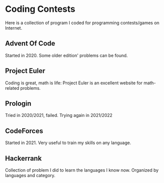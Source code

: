 # Coding Contests

Here is a collection of program I coded for programming contests/games on Internet.

## Advent Of Code

Started in 2020. Some older edition' problems can be found.

## Project Euler

Coding is great, math is life: Project Euler is an excellent website for math-related problems.

## Prologin

Tried in 2020/2021, failed. Trying again in 2021/2022

## CodeForces

Started in 2021. Very useful to train my skills on any language.

## Hackerrank

Collection of problem I did to learn the languages I know now. Organized by languages and category.
